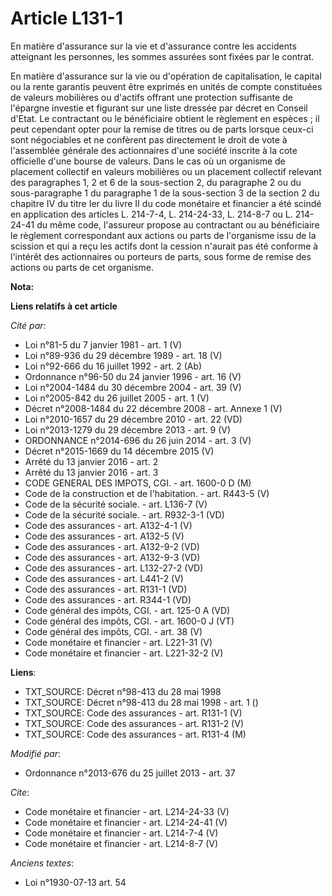 # Article L131-1

En matière d'assurance sur la vie et d'assurance contre les accidents atteignant les personnes, les sommes assurées sont
fixées par le contrat. 

En matière d'assurance sur la vie ou d'opération de capitalisation, le capital ou la rente garantis peuvent être exprimés en
unités de compte constituées de valeurs mobilières ou d'actifs offrant une protection suffisante de l'épargne investie et
figurant sur une liste dressée par décret en Conseil d'Etat. Le contractant ou le bénéficiaire obtient le règlement en
espèces ; il peut cependant opter pour la remise de titres ou de parts lorsque ceux-ci sont négociables et ne confèrent pas
directement le droit de vote à l'assemblée générale des actionnaires d'une société inscrite à la cote officielle d'une bourse
de valeurs. Dans le cas où un organisme de placement collectif en valeurs mobilières ou un placement collectif relevant des
paragraphes 1, 2 et 6 de la sous-section 2, du paragraphe 2 ou du sous-paragraphe 1 du paragraphe 1 de la sous-section 3 de
la section 2 du chapitre IV du titre Ier du livre II du code monétaire et financier a été scindé en application des articles
L. 214-7-4, L. 214-24-33, L. 214-8-7 ou L. 214-24-41 du même code, l'assureur propose au contractant ou au bénéficiaire le
règlement correspondant aux actions ou parts de l'organisme issu de la scission et qui a reçu les actifs dont la cession
n'aurait pas été conforme à l'intérêt des actionnaires ou porteurs de parts, sous forme de remise des actions ou parts de cet
organisme.

**Nota:**



**Liens relatifs à cet article**

_Cité par_:

  - Loi n°81-5 du 7 janvier 1981 - art. 1 (V)
  - Loi n°89-936 du 29 décembre 1989 - art. 18 (V)
  - Loi n°92-666 du 16 juillet 1992 - art. 2 (Ab)
  - Ordonnance n°96-50 du 24 janvier 1996 - art. 16 (V)
  - Loi n°2004-1484 du 30 décembre 2004 - art. 39 (V)
  - Loi n°2005-842 du 26 juillet 2005 - art. 1 (V)
  - Décret n°2008-1484 du 22 décembre 2008 - art. Annexe 1 (V)
  - Loi n°2010-1657 du 29 décembre 2010 - art. 22 (VD)
  - Loi n°2013-1279 du 29 décembre 2013 - art. 9 (V)
  - ORDONNANCE n°2014-696 du 26 juin 2014 - art. 3 (V)
  - Décret n°2015-1669 du 14 décembre 2015 (V)
  - Arrêté du 13 janvier 2016 - art. 2
  - Arrêté du 13 janvier 2016 - art. 3
  - CODE GENERAL DES IMPOTS, CGI. - art. 1600-0 D (M)
  - Code de la construction et de l'habitation. - art. R443-5 (V)
  - Code de la sécurité sociale. - art. L136-7 (V)
  - Code de la sécurité sociale. - art. R932-3-1 (VD)
  - Code des assurances - art. A132-4-1 (V)
  - Code des assurances - art. A132-5 (V)
  - Code des assurances - art. A132-9-2 (VD)
  - Code des assurances - art. A132-9-3 (VD)
  - Code des assurances - art. L132-27-2 (VD)
  - Code des assurances - art. L441-2 (V)
  - Code des assurances - art. R131-1 (VD)
  - Code des assurances - art. R344-1 (VD)
  - Code général des impôts, CGI. - art. 125-0 A (VD)
  - Code général des impôts, CGI. - art. 1600-0 J (VT)
  - Code général des impôts, CGI. - art. 38 (V)
  - Code monétaire et financier - art. L221-31 (V)
  - Code monétaire et financier - art. L221-32-2 (V)

**Liens**:

  - TXT_SOURCE: Décret n°98-413 du 28 mai 1998
  - TXT_SOURCE: Décret n°98-413 du 28 mai 1998 - art. 1 ()
  - TXT_SOURCE: Code des assurances - art. R131-1 (V)
  - TXT_SOURCE: Code des assurances - art. R131-2 (V)
  - TXT_SOURCE: Code des assurances - art. R131-4 (M)

_Modifié par_:

  - Ordonnance n°2013-676 du 25 juillet 2013 - art. 37

_Cite_:

  - Code monétaire et financier - art. L214-24-33 (V)
  - Code monétaire et financier - art. L214-24-41 (V)
  - Code monétaire et financier - art. L214-7-4 (V)
  - Code monétaire et financier - art. L214-8-7 (V)

_Anciens textes_:

  - Loi n°1930-07-13 art. 54
